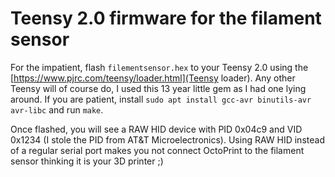 # Teensy 2.0 firmware for the filament sensor

For the impatient, flash `filementsensor.hex` to your Teensy 2.0 using the [https://www.pjrc.com/teensy/loader.html](Teensy loader). Any other Teensy will of course do, I used this 13 year little gem as I had one lying around. If you are patient, install `sudo apt install gcc-avr binutils-avr avr-libc` and run `make`.

Once flashed, you will see a RAW HID device with PID 0x04c9 and VID 0x1234 (I stole the PID from AT&T Microelectronics). Using RAW HID instead of a regular serial port makes you not connect OctoPrint to the filament sensor thinking it is your 3D printer ;)
